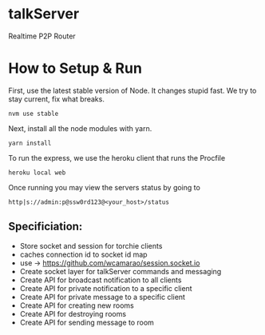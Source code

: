 # talkServer
Realtime P2P Router

# How to Setup & Run
First, use the latest stable version of Node.  It changes stupid fast.  We try to stay current, fix what breaks.

`nvm use stable`

Next, install all the node modules with yarn.

`yarn install`

To run the express, we use the heroku client that runs the Procfile

`heroku local web`

Once running you may view the servers status by going to 

`http|s://admin:p@ssw0rd123@<your_host>/status`

## Specificiation:
- Store socket and session for torchie clients
- caches connection id to socket id map
- use -> https://github.com/wcamarao/session.socket.io
- Create socket layer for talkServer commands and messaging
- Create API for broadcast notification to all clients
- Create API for private notification to a specific client
- Create API for private message to a specific client
- Create API for creating new rooms
- Create API for destroying rooms
- Create API for sending message to room
 
